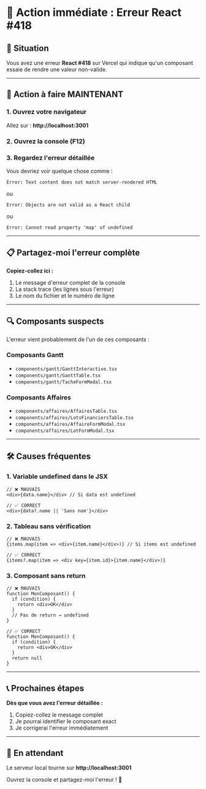 # 🚨 Action immédiate : Erreur React #418

## 📍 Situation

Vous avez une erreur **React #418** sur Vercel qui indique qu'un composant essaie de rendre une valeur non-valide.

---

## 🎯 Action à faire MAINTENANT

### 1. Ouvrez votre navigateur

Allez sur : **http://localhost:3001**

### 2. Ouvrez la console (F12)

### 3. Regardez l'erreur détaillée

Vous devriez voir quelque chose comme :

```
Error: Text content does not match server-rendered HTML
```

ou

```
Error: Objects are not valid as a React child
```

ou

```
Error: Cannot read property 'map' of undefined
```

---

## 📋 Partagez-moi l'erreur complète

**Copiez-collez ici :**

1. Le message d'erreur complet de la console
2. La stack trace (les lignes sous l'erreur)
3. Le nom du fichier et le numéro de ligne

---

## 🔍 Composants suspects

L'erreur vient probablement de l'un de ces composants :

### Composants Gantt
- `components/gantt/GanttInteractive.tsx`
- `components/gantt/GanttTable.tsx`
- `components/gantt/TacheFormModal.tsx`

### Composants Affaires
- `components/affaires/AffairesTable.tsx`
- `components/affaires/LotsFinanciersTable.tsx`
- `components/affaires/AffaireFormModal.tsx`
- `components/affaires/LotFormModal.tsx`

---

## 🛠️ Causes fréquentes

### 1. Variable undefined dans le JSX

```tsx
// ❌ MAUVAIS
<div>{data.name}</div> // Si data est undefined

// ✅ CORRECT
<div>{data?.name || 'Sans nom'}</div>
```

### 2. Tableau sans vérification

```tsx
// ❌ MAUVAIS
{items.map(item => <div>{item.name}</div>)} // Si items est undefined

// ✅ CORRECT
{items?.map(item => <div key={item.id}>{item.name}</div>)}
```

### 3. Composant sans return

```tsx
// ❌ MAUVAIS
function MonComposant() {
  if (condition) {
    return <div>OK</div>
  }
  // Pas de return → undefined
}

// ✅ CORRECT
function MonComposant() {
  if (condition) {
    return <div>OK</div>
  }
  return null
}
```

---

## 📞 Prochaines étapes

**Dès que vous avez l'erreur détaillée :**

1. Copiez-collez le message complet
2. Je pourrai identifier le composant exact
3. Je corrigerai l'erreur immédiatement

---

## 🎊 En attendant

Le serveur local tourne sur **http://localhost:3001**

Ouvrez la console et partagez-moi l'erreur ! 🚀

